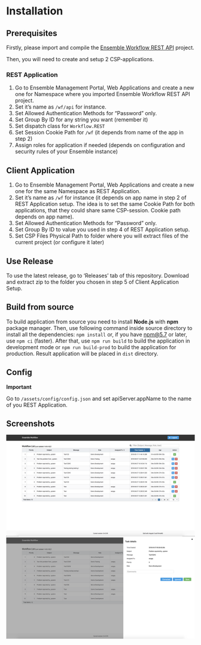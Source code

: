 # Installation
## Prerequisites
Firstly, please import and compile the [Ensemble Workflow REST API](https://github.com/intersystems-ru/EnsembleWorkflow) project.

Then, you will need to create and setup 2 CSP-applications.

### REST Application
1. Go to Ensemble Management Portal, Web Applications and create a new one for Namespace where you imported Ensemble Workflow REST API project.
2. Set it’s name as `/wf/api` for instance.
3. Set Allowed Authentication Methods for “Password” only.
4. Set Group By ID for any string you want (remember it)
5. Set dispatch class for `Workflow.REST`
6. Set Session Cookie Path for `/wf` (it depends from name of the app in step 2)
7. Assign roles for application if needed (depends on configuration and security rules of your Ensemble instance)

## Client Application
1. Go to Ensemble Management Portal, Web Applications and create a new one for the same Namespace as REST Application.
2. Set it’s name as `/wf` for instance (it depends on app name in step 2 of REST Application setup. The idea is to set the same Cookie Path for both applications, that they could share same CSP-session. Cookie path depends on app name).
3. Set Allowed Authentication Methods for “Password” only.
4. Set Group By ID to value you used in step 4 of REST Application setup.
5. Set CSP Files Physical Path to folder where you will extract files of the current project (or configure it later)

## Use Release
To use the latest release, go to ‘Releases’ tab of this repository. Download and extract zip to the folder you chosen in step 5 of Client Application Setup.

## Build from source
To build application from source you need to install **Node.js** with **npm** package manager.
Then, use following command inside source directory to install all the dependencies: `npm install` or, if you have npm@5.7 or later, use `npm ci` (faster).
After that, use `npm run build` to build the application in development mode or `npm run build-prod` to build the application for production. Result application will be placed in `dist` directory.

## Config
**Important**

Go to `/assets/config/config.json` and set apiServer.appName to the name of you REST Application.

## Screenshots

![Workflow list](/screenshots/AngularWorkflow.png?raw=true "Screenshot 1")
![Task details](/screenshots/AngularWorkflow2.png?raw=true "Screenshot 2")
